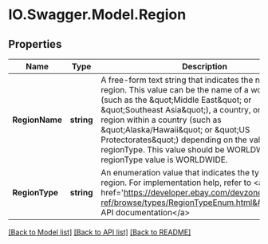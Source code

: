# IO.Swagger.Model.Region
## Properties

Name | Type | Description | Notes
------------ | ------------- | ------------- | -------------
**RegionName** | **string** | A free-form text string that indicates the name of the region. This value can be the name of a world region (such as the &amp;quot;Middle East&amp;quot; or &amp;quot;Southeast Asia&amp;quot;), a country, or a domestic region within a country (such as &amp;quot;Alaska/Hawaii&amp;quot; or &amp;quot;US Protectorates&amp;quot;) depending on the value of regionType. This value should be WORLDWIDE if the regionType value is WORLDWIDE. | [optional] 
**RegionType** | **string** | An enumeration value that indicates the type of global region. For implementation help, refer to &lt;a href&#x3D;&#39;https://developer.ebay.com/devzone/rest/api-ref/browse/types/RegionTypeEnum.html&#39;&gt;eBay API documentation&lt;/a&gt; | [optional] 

[[Back to Model list]](../README.md#documentation-for-models) [[Back to API list]](../README.md#documentation-for-api-endpoints) [[Back to README]](../README.md)

